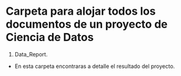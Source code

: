 # Carpeta para alojar todos los documentos de un proyecto de Ciencia de Datos

1. Data_Report.
-   En esta carpeta encontraras a detalle el resultado del proyecto.

